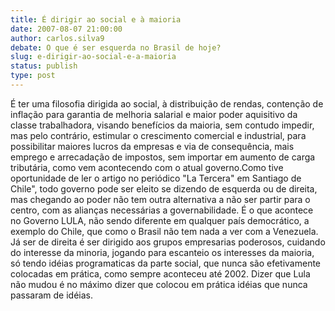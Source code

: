 ```yaml
---
title: É dirigir ao social e à maioria
date: 2007-08-07 21:00:00
author: carlos.silva9
debate: O que é ser esquerda no Brasil de hoje?
slug: e-dirigir-ao-social-e-a-maioria
status: publish 
type: post
---
```


É ter uma filosofia dirigida ao social, à distribuição de rendas, contenção de inflação para garantia de melhoria salarial e maior poder aquisitivo da classe trabalhadora, visando benefícios da maioria, sem contudo impedir, mas pelo contrário, estimular o crescimento comercial e industrial, para possibilitar maiores lucros da empresas e via de consequência, mais emprego e arrecadação de impostos, sem importar em aumento de carga tributária, como vem acontecendo com o atual governo.Como tive oportunidade de ler o artigo no periódico "La Tercera" em Santiago de Chile", todo governo pode ser eleito se dizendo de esquerda ou de direita, mas chegando ao poder não tem outra alternativa a não ser partir para o centro, com as alianças necessárias a governabilidade. É o que acontece no Governo LULA, não sendo diferente em qualquer país democrático, a exemplo do Chile, que como o Brasil não tem nada a ver com a Venezuela. Já ser de direita é ser dirigido aos grupos empresarias poderosos, cuidando do interesse da minoria, jogando para escanteio os interesses da maioria, só tendo idéias programaticas da parte social, que nunca são efetivamente colocadas em prática, como sempre aconteceu até 2002. Dizer que Lula não mudou é no máximo dizer que colocou em prática idéias que nunca passaram de idéias.
